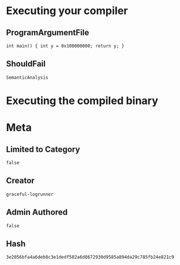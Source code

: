 # Executing your compiler

## ProgramArgumentFile

```
int main() { int y = 0x100000000; return y; }
```

## ShouldFail

```
SemanticAnalysis
```

# Executing the compiled binary

# Meta

## Limited to Category

```
false
```

## Creator

```
graceful-logrunner
```

## Admin Authored

```
false
```

## Hash

```
3e2056bfa4a6deb8c3e1dedf502a6d8672930d9585a894da29c785fb24e821c9
```
